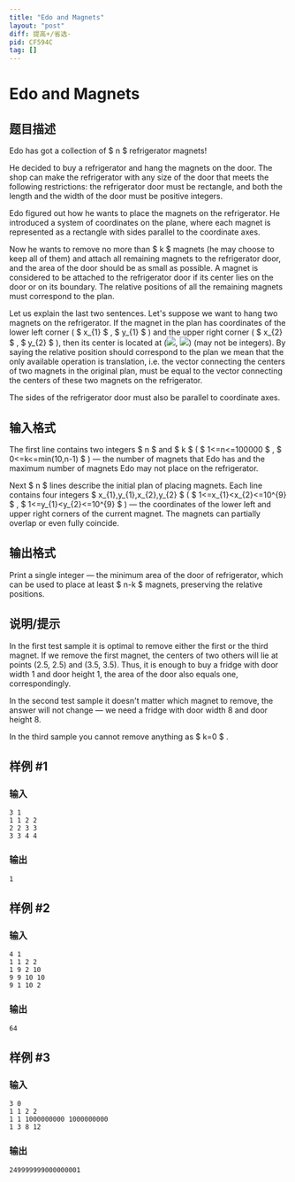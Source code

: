 ```yaml
---
title: "Edo and Magnets"
layout: "post"
diff: 提高+/省选-
pid: CF594C
tag: []
---
```


# Edo and Magnets

## 题目描述

Edo has got a collection of $ n $ refrigerator magnets!

He decided to buy a refrigerator and hang the magnets on the door. The shop can make the refrigerator with any size of the door that meets the following restrictions: the refrigerator door must be rectangle, and both the length and the width of the door must be positive integers.

Edo figured out how he wants to place the magnets on the refrigerator. He introduced a system of coordinates on the plane, where each magnet is represented as a rectangle with sides parallel to the coordinate axes.

Now he wants to remove no more than $ k $ magnets (he may choose to keep all of them) and attach all remaining magnets to the refrigerator door, and the area of ​​the door should be as small as possible. A magnet is considered to be attached to the refrigerator door if its center lies on the door or on its boundary. The relative positions of all the remaining magnets must correspond to the plan.

Let us explain the last two sentences. Let's suppose we want to hang two magnets on the refrigerator. If the magnet in the plan has coordinates of the lower left corner ( $ x_{1} $ , $ y_{1} $ ) and the upper right corner ( $ x_{2} $ , $ y_{2} $ ), then its center is located at (![](https://cdn.luogu.com.cn/upload/vjudge_pic/CF594C/48361ab6e4caeb7322649a9ca5f441211bd19d8f.png), ![](https://cdn.luogu.com.cn/upload/vjudge_pic/CF594C/07bf44ea5f6f9bb9b6aba45b897f3f0b60268972.png)) (may not be integers). By saying the relative position should correspond to the plan we mean that the only available operation is translation, i.e. the vector connecting the centers of two magnets in the original plan, must be equal to the vector connecting the centers of these two magnets on the refrigerator.

The sides of the refrigerator door must also be parallel to coordinate axes.

## 输入格式

The first line contains two integers $ n $ and $ k $ ( $ 1<=n<=100000 $ , $ 0<=k<=min(10,n-1) $ ) — the number of magnets that Edo has and the maximum number of magnets Edo may not place on the refrigerator.

Next $ n $ lines describe the initial plan of placing magnets. Each line contains four integers $ x_{1},y_{1},x_{2},y_{2} $ ( $ 1<=x_{1}&lt;x_{2}<=10^{9} $ , $ 1<=y_{1}&lt;y_{2}<=10^{9} $ ) — the coordinates of the lower left and upper right corners of the current magnet. The magnets can partially overlap or even fully coincide.

## 输出格式

Print a single integer — the minimum area of the door of refrigerator, which can be used to place at least $ n-k $ magnets, preserving the relative positions.

## 说明/提示

In the first test sample it is optimal to remove either the first or the third magnet. If we remove the first magnet, the centers of two others will lie at points (2.5, 2.5) and (3.5, 3.5). Thus, it is enough to buy a fridge with door width 1 and door height 1, the area of the door also equals one, correspondingly.

In the second test sample it doesn't matter which magnet to remove, the answer will not change — we need a fridge with door width 8 and door height 8.

In the third sample you cannot remove anything as $ k=0 $ .

## 样例 #1

### 输入

```
3 1
1 1 2 2
2 2 3 3
3 3 4 4

```

### 输出

```
1

```

## 样例 #2

### 输入

```
4 1
1 1 2 2
1 9 2 10
9 9 10 10
9 1 10 2

```

### 输出

```
64

```

## 样例 #3

### 输入

```
3 0
1 1 2 2
1 1 1000000000 1000000000
1 3 8 12

```

### 输出

```
249999999000000001

```

